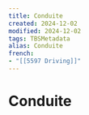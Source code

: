 ```yaml
---
title: Conduite
created: 2024-12-02
modified: 2024-12-02
tags: TBSMetadata
alias: Conduite
french:
- "[[5597 Driving]]"
---
```

# Conduite
